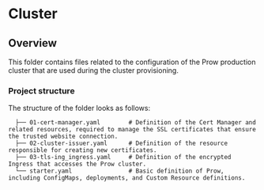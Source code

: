# Cluster

## Overview

This folder contains files related to the configuration of the Prow production cluster that are used during the cluster provisioning.

### Project structure

<!-- Update the folder structure each time you modify it. -->

The structure of the folder looks as follows:

```
  ├── 01-cert-manager.yaml        # Definition of the Cert Manager and related resources, required to manage the SSL certificates that ensure the trusted website connection.
  ├── 02-cluster-issuer.yaml      # Definition of the resource responsible for creating new certificates.
  ├── 03-tls-ing_ingress.yaml     # Definition of the encrypted Ingress that accesses the Prow cluster.
  └── starter.yaml                # Basic definition of Prow, including ConfigMaps, deployments, and Custom Resource definitions.
```
